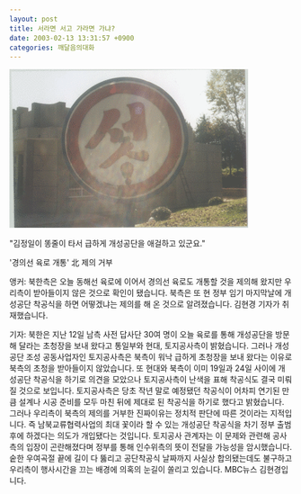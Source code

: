 ```yaml
---
layout: post
title: 서라면 서고 가라면 가냐?
date: 2003-02-13 13:31:57 +0900
categories: 깨달음의대화
---
```

<img src="./files/attach/images/198/013/001/1045110717.gif" border="0" alt="" />  
  
"김정일이 똥줄이 타서 급하게 개성공단을 애걸하고 있군요."
  

  

  

  
'경의선 육로 개통' 北 제의 거부
  

  
앵커: 북한측은 오늘 동해선 육로에 이어서 경의선 육로도 개통할 것을 제의해 왔지만 우리측이 받아들이지 않은 것으로 확인이 됐습니다. 북측은 또 현 정부 임기 마지막날에 개성공단 착공식을 하면 어떻겠냐는 제의를 해 온 것으로 알려졌습니다. 김현경 기자가 취재했습니다.
  

  
기자: 북한은 지난 12일 남측 사전 답사단 30여 명이 오늘 육로를 통해 개성공단을 방문해 달라는 초청장을 보내 왔다고 통일부와 현대, 토지공사측이 밝혔습니다. 그러나 개성공단 조성 공동사업자인 토지공사측은 북측이 워낙 급하게 초청장을 보내 왔다는 이유로 북측의 초청을 받아들이지 않았습니다. 또 현대와 북측이 이미 19일과 24일 사이에 개성공단 착공식을 하기로 의견을 모았으나 토지공사측이 난색을 표해 착공식도 결국 미뤄질 것으로 보입니다. 토지공사측은 당초 작년 말로 예정됐던 착공식이 어차피 연기된 만큼 설계나 시공 준비를 모두 마친 뒤에 제대로 된 착공식을 하기로 했다고 밝혔습니다. 그러나 우리측이 북측의 제의를 거부한 진짜이유는 정치적 판단에 따른 것이라는 지적입니다. 즉 남북교류협력사업의 최대 꽃이라 할 수 있는 개성공단 착공식을 차기 정부 출범 후에 하겠다는 의도가 개입됐다는 것입니다. 토지공사 관계자는 이 문제와 관련해 공사측의 입장이 곤란해졌다며 정부를 통해 인수위측의 뜻이 전달을 가능성을 암시했습니다. 숱한 우여곡절 끝에 길이 다 뚫리고 공단착공식 날짜까지 사실상 합의됐는데도 불구하고 우리측이 행사시간을 끄는 배경에 의혹의 눈길이 쏠리고 있습니다. MBC뉴스 김현경입니다.